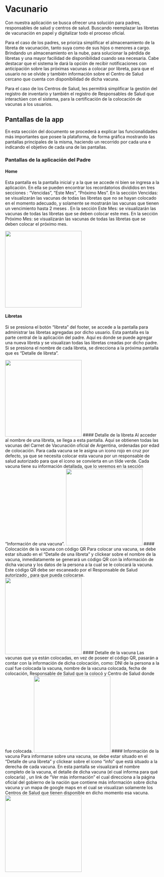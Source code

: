 # Vacunario
Con nuestra aplicación se busca ofrecer una solución para padres, responsables de salud y centros de salud. Buscando reemplazar las libretas de vacunación en papel y digitalizar todo el proceso oficial.

Para el caso de los padres, se prioriza simplificar el almacenamiento de la libreta de vacunación, tanto suya como de sus hijos o menores a cargo. Brindando un almacenamiento en la nube, para solucionar la pérdida de libretas y una mayor facilidad de disponibilidad cuando sea necesaria. Cabe destacar que el sistema le dará la opción de recibir notificaciones con anticipación sobre las próximas vacunas a colocar por libreta, para que el usuario no se olvide y también información sobre el Centro de Salud cercano que cuenta con disponibilidad de dicha vacuna.

Para el caso de los Centros de Salud, les permitirá simplificar la gestión del registro de inventario y también el registro de Responsables de Salud que interactúen con el sistema, para la certificación de la colocación de vacunas a los usuarios.
 
 ## Pantallas de la app
 
 En esta sección del documento se procederá a explicar las funcionalidades más importantes que posee la plataforma, de forma gráfica mostrando las pantallas principales de la misma, haciendo un recorrido por cada una e indicando el objetivo de cada una de las pantallas.
 
 ### Pantallas de la aplicación del Padre
 
 #### Home
 Esta pantalla es la pantalla inicial y a la que se accede ni bien se ingresa a la aplicación. En ella se pueden encontrar los recordatorios divididos en tres secciones : “Vencidas”, “Este Mes”, “Próximo Mes”.
En la sección Vencidas: se visualizarán las vacunas de todas las libretas que no se hayan colocado en el momento adecuado, y solamente se mostrarán las vacunas que tienen un vencimiento hasta 2 meses .
En la sección Este Mes: se visualizarán las vacunas de todas las libretas que se deben colocar este mes.
En la sección Próximo Mes: se visualizarán las vacunas de todas las libretas que se deben colocar el próximo mes.

 <img src="https://github.com/lalipognante/vacunario/blob/master/home.png" width="250">
 
 #### Libretas
 Si se presiona el botón “libreta” del footer, se accede a la pantalla para administrar las libretas agregadas por dicho usuario.
Esta pantalla es la parte central de la aplicación del padre. Aquí es donde se puede agregar una nueva libreta y se visualizan todas las libretas creadas por dicho padre.
Si se presiona el nombre de cada libreta, se direcciona a la próxima pantalla que es “Detalle de libreta”.

 <img src="https://github.com/lalipognante/vacunario/blob/master/libretas.png" width="250">
 #### Detalle de la libreta
 Al acceder al nombre de una libreta, se llega a esta pantalla. Aquí se obtienen todas las vacunas del Carnet de Vacunación oficial de Argentina, ordenadas por edad de colocación.
Para cada vacuna se le asigna un icono rojo en cruz por defecto, ya que se necesita colocar esta vacuna por un responsable de salud autorizado para que el icono se convierta en un tilde verde.
Cada vacuna tiene su información detallada, que lo veremos en la sección “Información de una vacuna”.

 <img src="https://github.com/lalipognante/vacunario/blob/master/detallelibreta.png" width="250">
 #### Colocación de la vacuna con código QR
 Para colocar una vacuna, se debe estar situado en el “Detalle de una libreta” y clickear sobre el nombre de la vacuna, inmediatamente se generará un código QR con la información de dicha vacuna y los datos de la persona a la cual se le colocará la vacuna.
Este código QR debe ser escaneado por el Responsable de Salud autorizado , para que pueda colocarse.

 <img src="https://github.com/lalipognante/vacunario/blob/master/codigoqr.png" width="250">
 #### Detalle de la vacuna
 Las vacunas que ya están colocadas, en vez de poseer el código QR, pasarán a contar con la información de dicha colocación, como: DNI de la persona a la cual fue colocada la vacuna, nombre de la vacuna colocada, fecha de colocación, Responsable de Salud que la colocó y Centro de Salud donde fue colocada.
 
 <img src="https://github.com/lalipognante/vacunario/blob/master/colocacion.png" width="250">
 #### Información de la vacuna
 Para informarse sobre una vacuna, se debe estar situado en el “Detalle de una libreta” y clickear sobre el icono “info” que está situado a la derecha de cada vacuna. En esta pantalla se visualizará el nombre completo de la vacuna, el detalle de dicha vacuna (el cual informa para qué colocarla) , un link de “Ver más información” el cual direcciona a la página oficial del gobierno de la nación que contiene más información sobre dicha vacuna y un mapa de google maps en el cual se visualizan solamente los Centros de Salud que tienen disponible en dicho momento esa vacuna.
 
 <img src="https://github.com/lalipognante/vacunario/blob/master/informacion.png" width="250">
